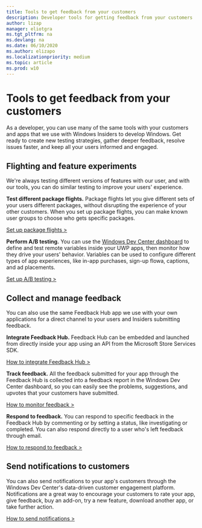 ```yaml
---
title: Tools to get feedback from your customers
description: Developer tools for getting feedback from your customers
author: lizap
manager: eliotgra
ms.tgt_pltfrm: na
ms.devlang: na
ms.date: 06/10/2020
ms.author: elizapo
ms.localizationpriority: medium
ms.topic: article
ms.prod: w10
---
```


# Tools to get feedback from your customers
As a developer, you can use many of the same tools with your customers and apps that we use with Windows Insiders to develop Windows. Get ready to create new testing strategies, gather deeper feedback, resolve issues faster, and keep all your users informed and engaged.

## Flighting and feature experiments
We're always testing different versions of features with our user, and with our tools, you can do similar testing to improve your users' experience.

**Test different package flights.** Package flights let you give different sets of your users different packages, without disrupting the experience of your other customers. When you set up package flights, you can make known user groups to choose who gets specific packages. 

[Set up package flights >](https://docs.microsoft.com/windows/uwp/publish/package-flights#create-a-new-flight-group)

**Perform A/B testing.** You can use the [Windows Dev Center dashboard](https://docs.microsoft.com/windows/uwp/publish/using-the-windows-dev-center-dashboard) to define and test remote variables inside your UWP apps, then monitor how they drive your users' behavior. Variables can be used to configure different types of app experiences, like in-app purchases, sign-up flowa, captions, and ad placements.

[Set up A/B testing >](https://docs.microsoft.com/windows/uwp/monetize/run-app-experiments-with-a-b-testing)

## Collect and manage feedback
You can also use the same Feedback Hub app we use with your own applications for a direct channel to your users and Insiders submitting feedback.

**Integrate Feedback Hub.** Feedback Hub can be embedded and launched from directly inside your app using an API from the Microsoft Store Services SDK.

[How to integrate Feedback Hub >](https://docs.microsoft.com/windows/uwp/monetize/launch-feedback-hub-from-your-app)

**Track feedback.** All the feedback submitted for your app through the Feedback Hub is collected into a feedback report in the Windows Dev Center dashboard, so you can easily see the problems, suggestions, and upvotes that your customers have submitted.

[How to monitor feedback >](https://docs.microsoft.com/windows/uwp/publish/feedback-report)

**Respond to feedback.** You can respond to specific feedback in the Feedback Hub by commenting or by setting a status, like investigating or completed. You can also respond directly to a user who's left feedback through email.

[How to respond to feedback >](https://docs.microsoft.com/windows/uwp/publish/respond-to-customer-feedback)

## Send notifications to customers

You can also send notifications to your app's customers through the Windows Dev Center's data-driven customer engagement platform. Notifications are a great way to encourage your customers to rate your app, give feedback, buy an add-on, try a new feature, download another app, or take further action.

[How to send notifications >](https://docs.microsoft.com/windows/uwp/publish/send-push-notifications-to-your-apps-customers)
